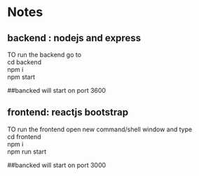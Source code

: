 




# Notes

## backend : nodejs and express

TO run the backend go to <br />
cd backend <br />
npm i<br />
npm start<br />

##bancked will start on port 3600

## frontend: reactjs bootstrap


TO run the frontend open new command/shell window and type  <br />
cd frontend <br />
npm i <br />
npm run start <br />

##bancked will start on port 3000<br />

